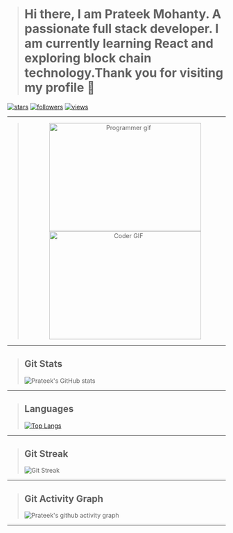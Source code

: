 ># Hi there, I am Prateek Mohanty. A passionate full stack developer. I am currently learning React and exploring block chain technology.Thank you for visiting my profile 👋 

[![stars](https://custom-icon-badges.herokuapp.com/badge/dynamic/json?logo=star&color=000000&labelColor=blue&label=Stars&style=for-the-badge&query=%24.stars&url=https://api.github-star-counter.workers.dev/user/prateekmohanty63&logoColor=black)](https://github.com/prateekmohanty63?tab=repositories)
[![followers](https://custom-icon-badges.herokuapp.com/github/followers/prateekmohanty63?color=black&labelColor=blue&style=for-the-badge&logo=person-add&label=Follow&logoColor=black)](https://github.com/login?return_to=https%3A%2F%2Fgithub.com%2Fprateekmohanty63)
[![views](https://komarev.com/ghpvc/?username=rateekmohanty63&label=Profile%20views&color=blue&style=for-the-badge)](https://github.com/prateekmohanty63)

---

><div align="center"><img alt="Programmer gif" height=250 width=350 src="https://c.tenor.com/NOYF3f82b_gAAAAC/programmer.gif" /><img alt="Coder GIF" height=250 width=350 src="https://images.squarespace-cdn.com/content/v1/5769fc401b631bab1addb2ab/1541580611624-TE64QGKRJG8SWAIUS7NS/ke17ZwdGBToddI8pDm48kPoswlzjSVMM-SxOp7CV59BZw-zPPgdn4jUwVcJE1ZvWQUxwkmyExglNqGp0IvTJZamWLI2zvYWH8K3-s_4yszcp2ryTI0HqTOaaUohrI8PI6FXy8c9PWtBlqAVlUS5izpdcIXDZqDYvprRqZ29Pw0o/coding-freak.gif" /></div>

---

>## Git Stats
>![Prateek's GitHub stats](https://github-readme-stats.vercel.app/api?username=prateekmohanty63&show_icons=true&count_private=true&include_all_commits=true&theme=react)

---

>## Languages
> [![Top Langs](https://github-readme-stats.vercel.app/api/top-langs/?username=prateekmohanty63&langs_count=10&layout=compact&theme=react)](https://github.com/prateekmohanty63s/github-readme-stats)

---

>## Git Streak
> ![Git Streak](https://github-readme-streak-stats.herokuapp.com/?user=prateekmohanty63&theme=react)

---

>## Git Activity Graph
> ![Prateek's github activity graph](https://activity-graph.herokuapp.com/graph?username=prateekmohanty63&theme=react-dark)

---



<!-- <a herf='https://github.com/prateekmohanty63?tab=repositories'><img src='https://custom-icon-badges.herokuapp.com/badge/dynamic/json?logo=star&color=000000&labelColor=blue&label=Stars&style=for-the-badge&query=%24.stars&url=https://api.github-star-counter.workers.dev/user/prateekmohanty63&logoColor=black' /></a>
<a herf='https://github.com/login?return_to=https%3A%2F%2Fgithub.com%2prateekmohanty63'><img src='https://custom-icon-badges.herokuapp.com/github/followers/prateekmohanty63?color=black&labelColor=blue&style=for-the-badge&logo=person-add&label=Follow&logoColor=black' /></a>
<a herf='https://github.com/prateekmohanty63'><img src='https://komarev.com/ghpvc/?username=prateekmohanty63&label=Profile%20views&color=blue&style=for-the-badge' /></a> -->
